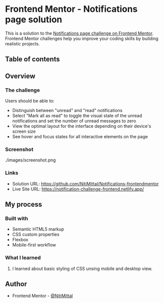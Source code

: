 # Frontend Mentor - Notifications page solution

This is a solution to the [Notifications page challenge on Frontend Mentor](https://www.frontendmentor.io/challenges/notifications-page-DqK5QAmKbC). Frontend Mentor challenges help you improve your coding skills by building realistic projects. 

## Table of contents
## Overview

### The challenge

Users should be able to:

- Distinguish between "unread" and "read" notifications
- Select "Mark all as read" to toggle the visual state of the unread notifications and set the number of unread messages to zero
- View the optimal layout for the interface depending on their device's screen size
- See hover and focus states for all interactive elements on the page

### Screenshot

./images/screenshot.png


### Links

- Solution URL: https://github.com/NitiMittal/Notifications-frontendmentor
- Live Site URL: https://notification-challenge-frontend.netlify.app/

## My process

### Built with

- Semantic HTML5 markup
- CSS custom properties
- Flexbox
- Mobile-first workflow


### What I learned

1. I learned about basic styling of CSS unsing mobile and desktop view.


## Author

- Frontend Mentor - [@NitiMittal](https://www.frontendmentor.io/profile/NitiMittal)




